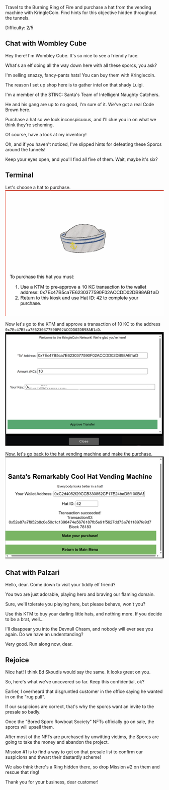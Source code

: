 Travel to the Burning Ring of Fire and purchase a hat from the vending machine with KringleCoin. Find hints for this objective hidden throughout the tunnels.

Difficulty: 2/5

## Chat with Wombley Cube
Hey there! I'm Wombley Cube. It's so nice to see a friendly face.

What's an elf doing all the way down here with all these sporcs, you ask?

I'm selling snazzy, fancy-pants hats! You can buy them with Kringlecoin.

The reason I set up shop here is to gather intel on that shady Luigi.

I'm a member of the STINC: Santa's Team of Intelligent Naughty Catchers.

He and his gang are up to no good, I'm sure of it. We've got a real Code Brown here.

Purchase a hat so we look inconspicuous, and I'll clue you in on what we think they're scheming.

Of course, have a look at my inventory!

Oh, and if you haven't noticed, I've slipped hints for defeating these Sporcs around the tunnels!

Keep your eyes open, and you'll find all five of them. Wait, maybe it's six?

## Terminal
Let's choose a hat to purchase.
![hat](../images/burning_ring/hat.png)


Now let's go to the KTM and approve a transaction of 10 KC to the address `0x7Ec47B5ca7E6230377590F02ACCDD02DB98AB1aD`.
![KTM](../images/burning_ring/ktm.png)

Now, let's go back to the hat vending machine and make the purchase.
![make purchase](../images/burning_ring/make_purchase.png)

## Chat with Palzari
Hello, dear. Come down to visit your tiddly elf friend?

You two are just adorable, playing hero and braving our flaming domain.

Sure, we'll tolerate you playing here, but please behave, won't you?

Use this KTM to buy your darling little hats, and nothing more. If you decide to be a brat, well...

I'll disappear you into the Devnull Chasm, and nobody will ever see you again. Do we have an understanding?

Very good. Run along now, dear.
## Rejoice
Nice hat! I think Ed Skoudis would say the same. It looks great on you.

So, here's what we've uncovered so far. Keep this confidential, ok?

Earlier, I overheard that disgruntled customer in the office saying he wanted in on the "rug pull".

If our suspicions are correct, that's why the sporcs want an invite to the presale so badly.

Once the "Bored Sporc Rowboat Society" NFTs officially go on sale, the sporcs will upsell them.

After most of the NFTs are purchased by unwitting victims, the Sporcs are going to take the money and abandon the project.

Mission #1 is to find a way to get on that presale list to confirm our suspicions and thwart their dastardly scheme!

We also think there's a Ring hidden there, so drop Mission #2 on them and rescue that ring!

Thank you for your business, dear customer!
